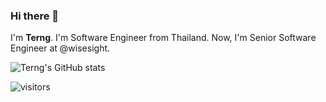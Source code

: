 ### Hi there 👋

I'm **Terng**. I'm Software Engineer from Thailand. Now, I'm Senior Software Engineer at @wisesight.

![Terng's GitHub stats](https://github-readme-stats.vercel.app/api?username=spksoft&count_private=true&show_icons=true&theme=radical)

![visitors](https://visitor-badge.glitch.me/badge?page_id=spksoft)
